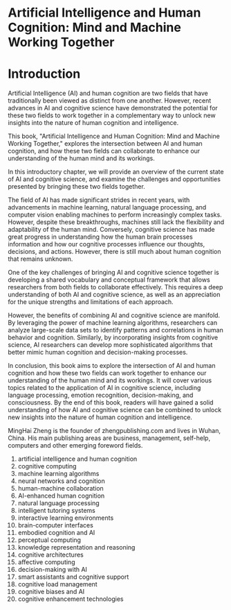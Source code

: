 # Artificial Intelligence and Human Cognition: Mind and Machine Working Together

# Introduction

Artificial Intelligence (AI) and human cognition are two fields that have traditionally been viewed as distinct from one another. However, recent advances in AI and cognitive science have demonstrated the potential for these two fields to work together in a complementary way to unlock new insights into the nature of human cognition and intelligence.

This book, "Artificial Intelligence and Human Cognition: Mind and Machine Working Together," explores the intersection between AI and human cognition, and how these two fields can collaborate to enhance our understanding of the human mind and its workings.

In this introductory chapter, we will provide an overview of the current state of AI and cognitive science, and examine the challenges and opportunities presented by bringing these two fields together.

The field of AI has made significant strides in recent years, with advancements in machine learning, natural language processing, and computer vision enabling machines to perform increasingly complex tasks. However, despite these breakthroughs, machines still lack the flexibility and adaptability of the human mind. Conversely, cognitive science has made great progress in understanding how the human brain processes information and how our cognitive processes influence our thoughts, decisions, and actions. However, there is still much about human cognition that remains unknown.

One of the key challenges of bringing AI and cognitive science together is developing a shared vocabulary and conceptual framework that allows researchers from both fields to collaborate effectively. This requires a deep understanding of both AI and cognitive science, as well as an appreciation for the unique strengths and limitations of each approach.

However, the benefits of combining AI and cognitive science are manifold. By leveraging the power of machine learning algorithms, researchers can analyze large-scale data sets to identify patterns and correlations in human behavior and cognition. Similarly, by incorporating insights from cognitive science, AI researchers can develop more sophisticated algorithms that better mimic human cognition and decision-making processes.

In conclusion, this book aims to explore the intersection of AI and human cognition and how these two fields can work together to enhance our understanding of the human mind and its workings. It will cover various topics related to the application of AI in cognitive science, including language processing, emotion recognition, decision-making, and consciousness. By the end of this book, readers will have gained a solid understanding of how AI and cognitive science can be combined to unlock new insights into the nature of human cognition and intelligence.

MingHai Zheng is the founder of zhengpublishing.com and lives in Wuhan, China. His main publishing areas are business, management, self-help, computers and other emerging foreword fields.



1. artificial intelligence and human cognition
2. cognitive computing
3. machine learning algorithms
4. neural networks and cognition
5. human-machine collaboration
6. AI-enhanced human cognition
7. natural language processing
8. intelligent tutoring systems
9. interactive learning environments
10. brain-computer interfaces
11. embodied cognition and AI
12. perceptual computing
13. knowledge representation and reasoning
14. cognitive architectures
15. affective computing
16. decision-making with AI
17. smart assistants and cognitive support
18. cognitive load management
19. cognitive biases and AI
20. cognitive enhancement technologies

